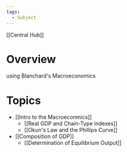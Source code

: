 ```yaml
---
tags:
  - Subject
---
```

[[Central Hub]]
# Overview
using Blanchard's Macroeconomics

# Topics
- [[Intro to the Macroeconmics]]
	- [[Real GDP and Chain-Type indexes]]
	- [[Okun's Law and the Phillips Curve]]
- [[Composition of GDP]]
	- [[Determination of Equilibrium Output]]

